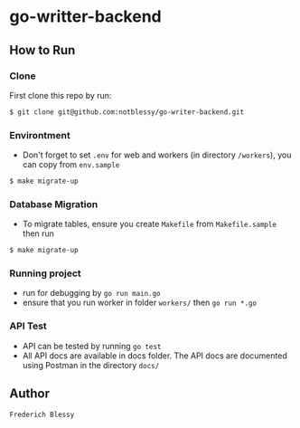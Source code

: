 # go-writter-backend

## How to Run

### Clone

First clone this repo by run:

```sh
$ git clone git@github.com:notblessy/go-writer-backend.git
```

### Environtment

- Don't forget to set `.env` for web and workers (in directory `/workers`), you can copy from `env.sample`

```sh
$ make migrate-up
```

### Database Migration

- To migrate tables, ensure you create `Makefile` from `Makefile.sample` then run

```sh
$ make migrate-up
```

### Running project

- run for debugging by `go run main.go`
- ensure that you run worker in folder `workers/` then `go run *.go`

### API Test

- API can be tested by running `go test`
- All API docs are available in docs folder. The API docs are documented using Postman in the directory `docs/`

## Author

```
Frederich Blessy
```
